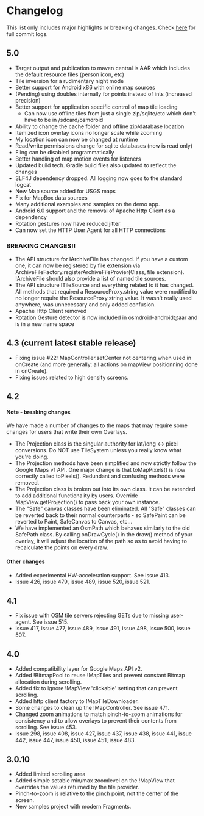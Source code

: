 # Changelog

This list only includes major highlights or breaking changes. Check [here](https://github.com/osmdroid/osmdroid/commits/master) for full commit logs.

## 5.0
 * Target output and publication to maven central is AAR which includes the default resource files (person icon, etc)
 * Tile inversion for a rudimentary night mode
 * Better support for Android x86 with online map sources
 * (Pending) using doubles internally for points instead of ints (increased precision)
 * Better support for application specific control of map tile loading
   * Can now use offline tiles from just a single zip/sqlite/etc which don't have to be in /sdcard/osmdroid
 * Ability to change the cache folder and offline zip/database location
 * Itemized icon overlay icons no longer scale while zooming
 * My location icon can now be changed at runtime
 * Read/write permissions change for sqlite databases (now is read only)
 * Fling can be disabled programmatically
 * Better handling of map motion events for listeners
 * Updated build tech. Gradle build files also updated to reflect the changes
 * SLF4J dependency dropped. All logging now goes to the standard logcat
 * New Map source added for USGS maps
 * Fix for MapBox data sources
 * Many additional examples and samples on the demo app.
 * Android 6.0 support and the removal of Apache Http Client as a dependency
 * Rotation gestures now have reduced jitter
 * Can now set the HTTP User Agent for all HTTP connections

### BREAKING CHANGES!!

 * The API structure for IArchiveFile has changed. If you have a custom one, it can now be registered by file extension via ArchiveFileFactory.registerArchiveFileProvier(Class, file extension). IArchiveFile should also provide a list of named tile sources.
 * The API structure ITileSource and everything related to it has changed. All methods that required a ResourceProxy.string value were modified to no longer require the ResourceProxy.string value. It wasn't really used anywhere, was unnecessary and only added confusion. 
 * Apache Http Client removed
 * Rotation Gesture detector is now included in osmdroid-android@aar and is in a new name space


## 4.3 (current latest stable release)
 * Fixing issue #22: MapController.setCenter not centering when used in onCreate (and more generally: all actions on mapView positionning done in onCreate). 
 * Fixing issues related to high density screens. 

## 4.2 

#### Note - breaking changes
We have made a number of changes to the maps that may require some changes for users that write their own Overlays.

* The Projection class is the singular authority for lat/long <-> pixel conversions. Do NOT use TileSystem unless you really know what you're doing.
* The Projection methods have been simplified and now strictly follow the Google Maps v1 API. One major change is that toMapPixels() is now correctly called toPixels(). Redundant and confusing methods were removed.
* The Projection class is broken out into its own class. It can be extended to add additional functionality by users. Override MapView.getProjection() to pass back your own instance.
* The "Safe" canvas classes have been eliminated. All "Safe" classes can be reverted back to their normal counterparts - so SafePaint can be reverted to Paint, SafeCanvas to Canvas, etc...
* We have implemented an OsmPath which behaves similarly to the old SafePath class. By calling onDrawCycle() in the draw() method of your overlay, it will adjust the location of the path so as to avoid having to recalculate the points on every draw.

#### Other changes

* Added experimental HW-acceleration support. See issue 413.
* Issue 426, issue 479, issue 489, issue 520, issue 521.

## 4.1

* Fix issue with OSM tile servers rejecting GETs due to missing user-agent. See issue 515.
* Issue 417, issue 477, issue 489, issue 491, issue 498, issue 500, issue 507.

## 4.0

* Added compatibility layer for Google Maps API v2.
* Added !BitmapPool to reuse !MapTiles and prevent constant Bitmap allocation during scrolling.
* Added fix to ignore !MapView 'clickable' setting that can prevent scrolling.
* Added http client factory to !MapTileDownloader.
* Some changes to clean up the !MapController. See issue 471.
* Changed zoom animations to match pinch-to-zoom animations for consistency and to allow overlays to prevent their contents from scrolling. See issue 453.
* Issue 298, issue 408, issue 427, issue 437, issue 438, issue 441, issue 442, issue 447, issue 450, issue 451, issue 483.

## 3.0.10

* Added limited scrolling area
* Added simple setable min/max zoomlevel on the !MapView that overrides the values returned by the tile provider.
* Pinch-to-zoom is relative to the pinch point, not the center of the screen.
* New samples project with modern Fragments.